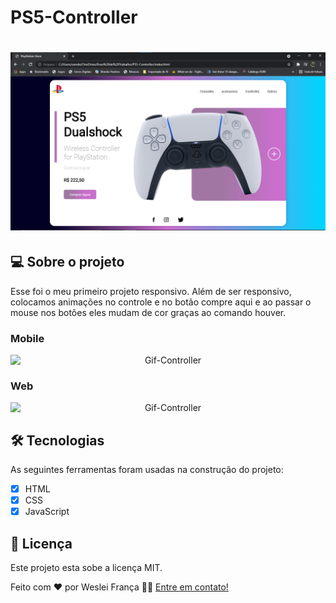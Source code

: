 # PS5-Controller

<h1 align="center">
    <img alt="PS5-Controller" src="./Fotos-Videos-Controller/Foto-Controller-pc.png" />
</h1>

## 💻 Sobre o projeto

Esse foi o meu primeiro projeto responsivo. Além de ser responsivo, colocamos animações no controle e no botão compre aqui e ao passar o mouse nos botões eles mudam de cor graças ao comando houver.  

### Mobile

<p align="center" style="display: flex; align-items: flex-start; justify-content: center;">
  <img alt="Gif-Controller"  src="https://media.giphy.com/media/3pU395EhLnz0mrNT8R/giphy.gif" width="600px">

</p>

### Web

<p align="center" style="display: flex; align-items: flex-start; justify-content: center;">
  <img alt="Gif-Controller" src="https://media.giphy.com/media/uDPCIenFIO33YoDZTW/giphy.gif"   width="600px">
</p>

## 🛠 Tecnologias

As seguintes ferramentas foram usadas na construção do projeto:

- [x] HTML
- [x] CSS
- [x] JavaScript

## 📝 Licença

Este projeto esta sobe a licença MIT.

Feito com ❤️ por Weslei França 👋🏽 [Entre em contato!](https://www.linkedin.com/in/tgmarinho/)

